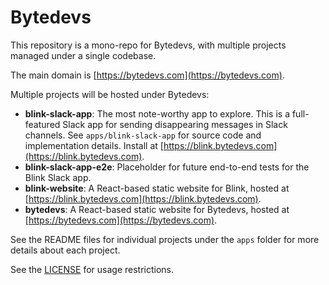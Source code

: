 # Bytedevs

This repository is a mono-repo for Bytedevs, with multiple projects managed under a single codebase.

The main domain is [https://bytedevs.com](https://bytedevs.com).

Multiple projects will be hosted under Bytedevs:

- **blink-slack-app**: The most note-worthy app to explore. This is a full-featured Slack app for sending disappearing messages in Slack channels. See `apps/blink-slack-app` for source code and implementation details. Install at [https://blink.bytedevs.com](https://blink.bytedevs.com).
- **blink-slack-app-e2e**: Placeholder for future end-to-end tests for the Blink Slack app.
- **blink-website**: A React-based static website for Blink, hosted at [https://blink.bytedevs.com](https://blink.bytedevs.com).
- **bytedevs**: A React-based static website for Bytedevs, hosted at [https://bytedevs.com](https://bytedevs.com).

See the README files for individual projects under the `apps` folder for more details about each project.

See the [LICENSE](LICENSE.txt) for usage restrictions.

